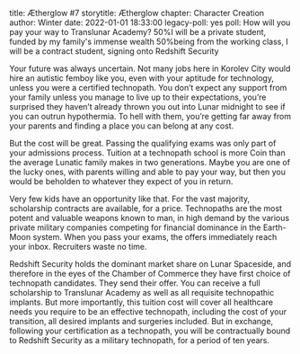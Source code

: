 title: Ætherglow #7
storytitle: Ætherglow 
chapter: Character Creation
author: Winter
date: 2022-01-01 18:33:00
legacy-poll: yes
poll: How will you pay your way to Translunar Academy?
      50%I will be a private student, funded by my family's immense wealth
      50%being from the working class, I will be a contract student, signing onto Redshift Security

Your future was always uncertain.  Not many jobs here in Korolev City would hire an autistic femboy like you, even with your aptitude for technology, unless you were a certified technopath.  You don’t expect any support from your family unless you manage to live up to their expectations, you’re surprised they haven’t already thrown you out into Lunar midnight to see if you can outrun hypothermia.  To hell with them, you’re getting far away from your parents and finding a place you can belong at any cost.

But the cost will be great.  Passing the qualifying exams was only part of your admissions process.  Tuition at a technopath school is more Coin than the average Lunatic family makes in two generations.  Maybe you are one of the lucky ones, with parents willing and able to pay your way, but then you would be beholden to whatever they expect of you in return.

Very few kids have an opportunity like that.  For the vast majority, scholarship contracts are available, for a price.  Technopaths are the most potent and valuable weapons known to man, in high demand by the various private military companies competing for financial dominance in the Earth-Moon system.  When you pass your exams, the offers immediately reach your inbox.  Recruiters waste no time.

Redshift Security holds the dominant market share on Lunar Spaceside, and therefore in the eyes of the Chamber of Commerce they have first choice of technopath candidates.  They send their offer.  You can receive a full scholarship to Translunar Academy as well as all requisite technopathic implants.  But more importantly, this tuition cost will cover all healthcare needs you require to be an effective technopath, including the cost of your transition, all desired implants and surgeries included.  But in exchange, following your certification as a technopath, you will be contractually bound to Redshift Security as a military technopath, for a period of ten years.

